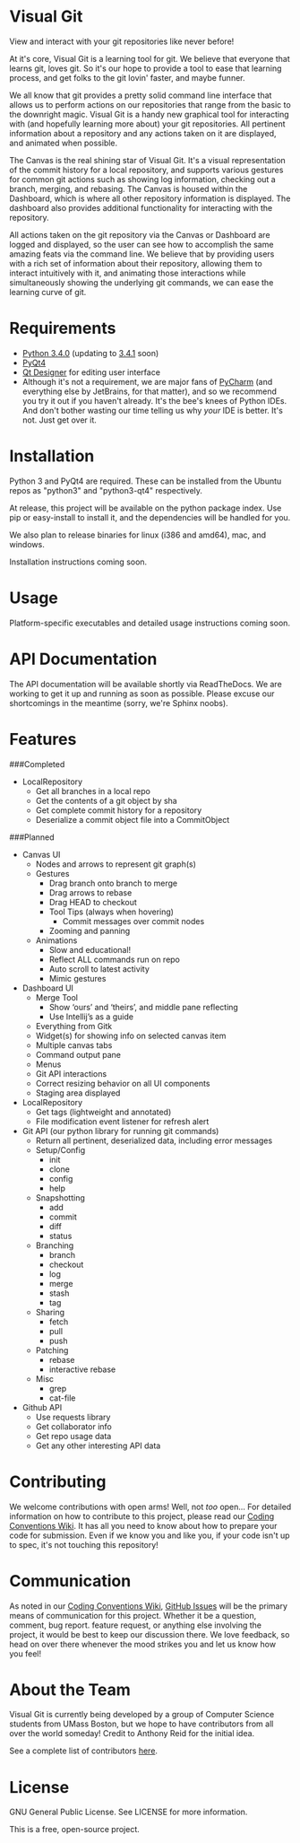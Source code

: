 Visual Git
==========
View and interact with your git repositories like never before!

At it's core, Visual Git is a learning tool for git. We believe that everyone that learns git, loves git. So it's our hope to provide a tool to ease that learning process, and get folks to the git lovin' faster, and maybe funner.

We all know that git provides a pretty solid command line interface that allows us to perform actions on our repositories that range from the basic to the downright magic. Visual Git is a handy new graphical tool for interacting with (and hopefully learning more about) your git repositories. All pertinent information about a repository and any actions taken on it are displayed, and animated when possible.

The Canvas is the real shining star of Visual Git. It's a visual representation of the commit history for a local repository, and supports various gestures for common git actions such as showing log information, checking out a branch, merging, and rebasing. The Canvas is housed within the Dashboard, which is where all other repository information is displayed. The dashboard also provides additional functionality for interacting with the repository.

All actions taken on the git repository via the Canvas or Dashboard are logged and displayed, so the user can see how to accomplish the same amazing feats via the command line. We believe that by providing users with a rich set of information about their repository, allowing them to interact intuitively with it, and animating those interactions while simultaneously showing the underlying git commands, we can ease the learning curve of git.

Requirements
============
- [Python 3.4.0](https://www.python.org/download/releases/3.4.0/) (updating to [3.4.1](https://www.python.org/download/releases/3.4.1/) soon)
- [PyQt4](http://pyqt.sourceforge.net/Docs/PyQt4/)
- [Qt Designer](http://qt-project.org/doc/qt-4.8/designer-manual.html) for editing user interface
- Although it's not a requirement, we are major fans of [PyCharm](http://www.jetbrains.com/pycharm/) (and everything else by JetBrains, for that matter), and so we recommend you try it out if you haven't already. It's the bee's knees of Python IDEs. And don't bother wasting our time telling us why _your_ IDE is better. It's not. Just get over it.

Installation
============
Python 3 and PyQt4 are required. These can be installed from the Ubuntu repos as "python3" and "python3-qt4" respectively.

At release, this project will be available on the python package index. Use pip or easy-install to install it, and the dependencies will be handled for you.

We also plan to release binaries for linux (i386 and amd64), mac, and windows.

Installation instructions coming soon.

Usage
=====
Platform-specific executables and detailed usage instructions coming soon.

API Documentation
=================
The API documentation will be available shortly via ReadTheDocs. We are working to get it up and running as soon as possible. Please excuse our shortcomings in the meantime (sorry, we're Sphinx noobs).

Features
========
###Completed
- LocalRepository
    - Get all branches in a local repo
    - Get the contents of a git object by sha
    - Get complete commit history for a repository
    - Deserialize a commit object file into a CommitObject

###Planned
- Canvas UI
    - Nodes and arrows to represent git graph(s)
    - Gestures
        - Drag branch onto branch to merge
        - Drag arrows to rebase
        - Drag HEAD to checkout
        - Tool Tips (always when hovering)
            - Commit messages over commit nodes
        - Zooming and panning
    - Animations
        - Slow and educational!
        - Reflect ALL commands run on repo
        - Auto scroll to latest activity
        - Mimic gestures
- Dashboard UI
    - Merge Tool
        - Show ‘ours’ and ‘theirs’, and middle pane reflecting
        - Use Intellij’s as a guide
    - Everything from Gitk
    - Widget(s) for showing info on selected canvas item
    - Multiple canvas tabs
    - Command output pane
    - Menus
    - Git API interactions
    - Correct resizing behavior on all UI components
    - Staging area displayed
- LocalRepository
    - Get tags (lightweight and annotated)
    - File modification event listener for refresh alert
- Git API (our python library for running git commands)
    - Return all pertinent, deserialized data, including error messages
    - Setup/Config
        - init
        - clone
        - config
        - help
    - Snapshotting
        - add
        - commit
        - diff
        - status
    - Branching
        - branch
        - checkout
        - log
        - merge
        - stash
        - tag
    - Sharing
        - fetch
        - pull
        - push
    - Patching
        - rebase
        - interactive rebase
    - Misc
        - grep
        - cat-file
- Github API
    - Use requests library
    - Get collaborator info
    - Get repo usage data
    - Get any other interesting API data


Contributing
============
We welcome contributions with open arms! Well, not _too_ open... For detailed information on how to contribute to this project, please read our [Coding Conventions Wiki](http://visualgit.readthedocs.org/en/latest/index.html). It has all you need to know about how to prepare your code for submission. Even if we know you and like you, if your code isn't up to spec, it's not touching this repository!

Communication
=============
As noted in our [Coding Conventions Wiki](http://visualgit.readthedocs.org/en/latest/index.html), [GitHub Issues](https://github.com/AnthonyReid99/VisualGit/issues) will be the primary means of communication for this project. Whether it be a question, comment, bug report. feature request, or anything else involving the project, it would be best to keep our discussion there. We love feedback, so head on over there whenever the mood strikes you and let us know how you feel!

About the Team
==============
Visual Git is currently being developed by a group of Computer Science students from UMass Boston, but we hope to have contributors from all over the world someday! Credit to Anthony Reid for the initial idea.

See a complete list of contributors [here](https://github.com/AnthonyReid99/VisualGit/graphs/contributors).

License
=======
GNU General Public License. See LICENSE for more information.

This is a free, open-source project.